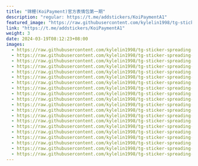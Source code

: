 ```yaml
---
title: "锦鲤(KoiPayment)官方表情包第一期"
description: "regular: https://t.me/addstickers/KoiPaymentA1"
featured_image: "https://raw.githubusercontent.com/kylelin1998/tg-sticker-spreading-worldwide-images/main/img/161e2618-1f6c-4193-8dc7-3dde43447f9c.jpg"
link: "https://t.me/addstickers/KoiPaymentA1"
weight: 3
date: 2024-03-19T08:12:23+08:00
images:
  - https://raw.githubusercontent.com/kylelin1998/tg-sticker-spreading-worldwide-images/main/img/161e2618-1f6c-4193-8dc7-3dde43447f9c.jpg
  - https://raw.githubusercontent.com/kylelin1998/tg-sticker-spreading-worldwide-images/main/img/b26508e2-33ca-469e-834a-4b4b4b74c072.jpg
  - https://raw.githubusercontent.com/kylelin1998/tg-sticker-spreading-worldwide-images/main/img/70426942-d000-48d7-9679-d62340335f6b.jpg
  - https://raw.githubusercontent.com/kylelin1998/tg-sticker-spreading-worldwide-images/main/img/7f205971-dc2b-4ff5-bea7-733606677d29.jpg
  - https://raw.githubusercontent.com/kylelin1998/tg-sticker-spreading-worldwide-images/main/img/7429f199-0103-47ed-a223-ecb417d2d8bf.jpg
  - https://raw.githubusercontent.com/kylelin1998/tg-sticker-spreading-worldwide-images/main/img/26dc1a40-47ff-4b31-b2d3-796f0908d927.jpg
  - https://raw.githubusercontent.com/kylelin1998/tg-sticker-spreading-worldwide-images/main/img/7162ab5d-cd74-4844-94ae-c2c6e5e2c763.jpg
  - https://raw.githubusercontent.com/kylelin1998/tg-sticker-spreading-worldwide-images/main/img/a185bc8a-c629-4698-9b1f-c4940188f3c1.jpg
  - https://raw.githubusercontent.com/kylelin1998/tg-sticker-spreading-worldwide-images/main/img/2932295e-46b1-4f10-952f-6ae5e4c326ce.jpg
  - https://raw.githubusercontent.com/kylelin1998/tg-sticker-spreading-worldwide-images/main/img/5102af63-698b-46cb-b542-12db217f1ffc.jpg
  - https://raw.githubusercontent.com/kylelin1998/tg-sticker-spreading-worldwide-images/main/img/d9f46b5f-b8eb-4c91-ab97-fa124a8c0822.jpg
  - https://raw.githubusercontent.com/kylelin1998/tg-sticker-spreading-worldwide-images/main/img/ce8d8c22-bde2-472b-9bef-9a08db502588.jpg
  - https://raw.githubusercontent.com/kylelin1998/tg-sticker-spreading-worldwide-images/main/img/6c323c13-79ec-4723-8fe5-dc523f2c33d9.jpg
  - https://raw.githubusercontent.com/kylelin1998/tg-sticker-spreading-worldwide-images/main/img/e22aba1b-1cb2-461d-a784-1c4e8339c578.jpg
  - https://raw.githubusercontent.com/kylelin1998/tg-sticker-spreading-worldwide-images/main/img/5c06805b-c4da-4b48-a887-3c9afa2ec24d.jpg
  - https://raw.githubusercontent.com/kylelin1998/tg-sticker-spreading-worldwide-images/main/img/f187a6a4-a1a5-4047-952d-27b233fb577a.jpg
  - https://raw.githubusercontent.com/kylelin1998/tg-sticker-spreading-worldwide-images/main/img/91e89690-1857-4896-a9b5-0bfb1a4e8b0b.jpg
  - https://raw.githubusercontent.com/kylelin1998/tg-sticker-spreading-worldwide-images/main/img/903f2c08-988f-4512-99cb-9f687b303907.jpg
  - https://raw.githubusercontent.com/kylelin1998/tg-sticker-spreading-worldwide-images/main/img/c9064ccc-be19-49a5-b2df-94adf5b5f8ba.jpg
  - https://raw.githubusercontent.com/kylelin1998/tg-sticker-spreading-worldwide-images/main/img/afe90a8f-eac7-48bc-ad53-57e4bef6bc8c.jpg
---
```

